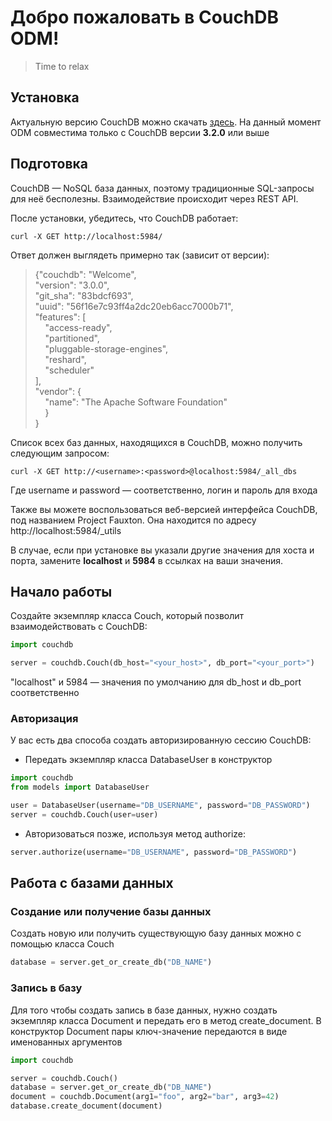 # Добро пожаловать в CouchDB ODM!

> Time to relax

## Установка

Актуальную версию CouchDB можно скачать [здесь](https://couchdb.apache.org/#download "Официальный сайт CouchDB").
На данный момент ODM совместима только с CouchDB версии **3.2.0** или выше

## Подготовка

CouchDB — NoSQL база данных, поэтому традиционные SQL-запросы для неё бесполезны.
Взаимодействие происходит через REST API.

После установки, убедитесь, что CouchDB работает:

```shell
curl -X GET http://localhost:5984/
```

Ответ должен выглядеть примерно так (зависит от версии):
>{"couchdb": "Welcome",  
> "version": "3.0.0",  
> "git_sha": "83bdcf693",  
> "uuid": "56f16e7c93ff4a2dc20eb6acc7000b71",  
> "features": [  
>     "access-ready",  
>     "partitioned",  
>     "pluggable-storage-engines",  
>     "reshard",  
>     "scheduler"  
> ],  
> "vendor": {  
>     "name": "The Apache Software Foundation"  
>     }  
> }


Список всех баз данных, находящихся в CouchDB, можно получить следующим запросом:

```shell
curl -X GET http://<username>:<password>@localhost:5984/_all_dbs
```
Где username и password — соответственно, логин и пароль для входа

Также вы можете воспользоваться веб-версией интерфейса CouchDB, под названием Project Fauxton.
Она находится по адресу http://localhost:5984/_utils

В случае, если при установке вы указали другие значения для хоста и порта, замените
**localhost** и **5984** в ссылках на ваши значения.


## Начало работы

Создайте экземпляр класса Couch, который позволит взаимодействовать с CouchDB:

```python
import couchdb

server = couchdb.Couch(db_host="<your_host>", db_port="<your_port>")
```

"localhost" и 5984 — значения по умолчанию для db_host и db_port соответственно

### Авторизация

У вас есть два способа создать авторизированную сессию CouchDB:

* Передать экземпляр класса DatabaseUser в конструктор
```python
import couchdb
from models import DatabaseUser

user = DatabaseUser(username="DB_USERNAME", password="DB_PASSWORD")
server = couchdb.Couch(user=user)
```

* Авторизоваться позже, используя метод authorize:
```python
server.authorize(username="DB_USERNAME", password="DB_PASSWORD")
```


## Работа с базами данных

### Создание или получение базы данных

Создать новую или получить существующую базу данных можно с помощью класса Couch
```python
database = server.get_or_create_db("DB_NAME")
```

### Запись в базу

Для того чтобы создать запись в базе данных, нужно создать экземпляр класса Document 
и передать его в метод create_document. В конструктор Document пары ключ-значение 
передаются в виде именованных аргументов
```python
import couchdb

server = couchdb.Couch()
database = server.get_or_create_db("DB_NAME")
document = couchdb.Document(arg1="foo", arg2="bar", arg3=42)
database.create_document(document)
```

